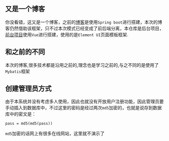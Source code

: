 ## 又是一个博客

你没看错，这又是一个博客，之前的[博客](https://github.com/YaleXin/BlogBySpringBoot)是使用`Spring boot`进行搭建，本次的博客仍然借助该框架，只不过本次模式已经变成了前后端分离，本仓库是后台项目，[前台项目](https://github.com/YaleXin/rblog)使用`Vue`进行搭建，使用的是`Element UI`页面模板框架.

## 和之前的不同

本次的博客,很多技术都是沿用之前的,理念也是学习之前的,与之不同的是使用了` Mybatis `框架
## 创建管理员方式
由于本系统并没有考虑多人使用，因此也就没有开放用户注册功能，因此管理员要手动插入到数据库中，不过这里的密码是经过两次`md5`加密的，也就是说存到数据库中的密文是：
```
pass = md5(md5(pass))
```
`md5`加密的话网上有很多在线网站，这里就不演示了